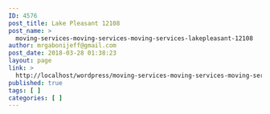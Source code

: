 ```yaml
---
ID: 4576
post_title: Lake Pleasant 12108
post_name: >
  moving-services-moving-services-moving-services-lakepleasant-12108
author: mrgabonijeff@gmail.com
post_date: 2018-03-28 01:38:23
layout: page
link: >
  http://localhost/wordpress/moving-services-moving-services-moving-services-lakepleasant-12108/
published: true
tags: [ ]
categories: [ ]
---
```

